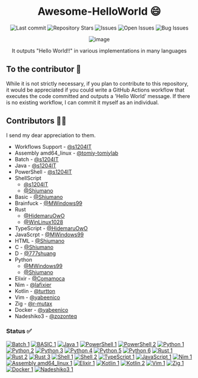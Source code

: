 <div align="center">
  
# Awesome-HelloWorld 😄

![Last commit](https://img.shields.io/github/last-commit/HidemaruOwO/Awesome-HelloWorld?style=flat-square)
![Repository Stars](https://img.shields.io/github/stars/HidemaruOwO/Awesome-HelloWorld?style=flat-square)
![Issues](https://img.shields.io/github/issues/HidemaruOwO/Awesome-HelloWorld?style=flat-square)
![Open Issues](https://img.shields.io/github/issues-raw/HidemaruOwO/Awesome-HelloWorld?style=flat-square)
![Bug Issues](https://img.shields.io/github/issues/HidemaruOwO/Awesome-HelloWorld/bug?style=flat-square)

![image](https://user-images.githubusercontent.com/82384920/222029138-9b381d88-044a-46f7-9faa-c74ff0e512ba.png)

It outputs "Hello World!!" in various implementations in many languages
  
</div>

## To the contributor 🤝

While it is not strictly necessary, if you plan to contribute to this repository, it would be appreciated if you could write a GitHub Actions workflow that executes the code committed and outputs a 'Hello World' message. If there is no existing workflow, I can commit it myself as an individual.

## Contributors 🙋‍♂️

I send my dear appreciation to them.

- Workflows Support - [@s1204IT](https://github.com/s1204IT)
- Assembly amd64_linux - [@tomiy-tomiylab](https://github.com/tomiy-tomiylab)
- Batch - [@s1204IT](https://github.com/s1204IT)
- Java - [@s1204IT](https://github.com/s1204IT)
- PowerShell - [@s1204IT](https://github.com/s1204IT)
- ShellScript 
  - [@s1204IT](https://github.com/s1204IT)
  - [@Shiumano](https://github.com/Shiumano)
- Basic - [@Shiumano](https://github.com/Shiumano)
- Brainfuck - [@MWindows99](https://github.com/MWindows99)
- Rust
  - [@HidemaruOwO](https://github.com/HidemaruOwO)
  - [@WinLinux1028](https://github.com/WinLinux1028)
- TypeScript - [@HidemaruOwO](https://github.com/HidemaruOwO)
- JavaScrpt - [@MWindows99](https://github.com/MWindows99)
- HTML - [@Shiumano](https://github.com/Shiumano)
- C - [@Shiumano](https://github.com/Shiumano)
- D - [@777shuang](https://github.com/777shuang)
- Python
  - [@MWindows99](https://github.com/MWindows99)
  - [@Shiumano](https://github.com/Shiumano)
- Elixir - [@Comamoca](https://github.com/Comamoca)
- Nim - [@lafixier](https://github.com/lafixier)
- Kotlin - [@turtton](https://github.com/turtton)
- Vim - [@yabeenico](https://github.com/yabeenico)
- Zig - [@r-mutax](https://github.com/r-mutax)
- Docker - [@yabeenico](https://github.com/yabeenico)
- Nadeshiko3 - [@zozonteq](https://github.com/zozonteq)

### Status ✅
[![Batch 1](https://github.com/HidemaruOwO/Awesome-HelloWorld/actions/workflows/batch-1.yml/badge.svg?event=push)](https://github.com/HidemaruOwO/Awesome-HelloWorld/actions/workflows/batch-1.yml)
[![BASIC 1](https://github.com/HidemaruOwO/Awesome-HelloWorld/actions/workflows/basic-1.yml/badge.svg?event=push)](https://github.com/HidemaruOwO/Awesome-HelloWorld/actions/workflows/basic-1.yml)
[![Java 1](https://github.com/HidemaruOwO/Awesome-HelloWorld/actions/workflows/java-1.yml/badge.svg?event=push)](https://github.com/HidemaruOwO/Awesome-HelloWorld/actions/workflows/java-1.yml)
[![PowerShell 1](https://github.com/HidemaruOwO/Awesome-HelloWorld/actions/workflows/pwsh-1.yml/badge.svg?event=push)](https://github.com/HidemaruOwO/Awesome-HelloWorld/actions/workflows/pwsh-1.yml)
[![PowerShell 2](https://github.com/HidemaruOwO/Awesome-HelloWorld/actions/workflows/pwsh-2.yml/badge.svg?event=push)](https://github.com/HidemaruOwO/Awesome-HelloWorld/actions/workflows/pwsh-2.yml)
[![Python 1](https://github.com/HidemaruOwO/Awesome-HelloWorld/actions/workflows/python-1.yml/badge.svg?event=push)](https://github.com/HidemaruOwO/Awesome-HelloWorld/actions/workflows/python-1.yml)
[![Python 2](https://github.com/HidemaruOwO/Awesome-HelloWorld/actions/workflows/python-2.yml/badge.svg?event=push)](https://github.com/HidemaruOwO/Awesome-HelloWorld/actions/workflows/python-2.yml)
[![Python 3](https://github.com/HidemaruOwO/Awesome-HelloWorld/actions/workflows/python-3.yml/badge.svg?event=push)](https://github.com/HidemaruOwO/Awesome-HelloWorld/actions/workflows/python-3.yml)
[![Python 4](https://github.com/HidemaruOwO/Awesome-HelloWorld/actions/workflows/python-4.yml/badge.svg?event=push)](https://github.com/HidemaruOwO/Awesome-HelloWorld/actions/workflows/python-4.yml)
[![Python 5](https://github.com/HidemaruOwO/Awesome-HelloWorld/actions/workflows/python-5.yml/badge.svg?event=push)](https://github.com/HidemaruOwO/Awesome-HelloWorld/actions/workflows/python-5.yml)
[![Python 6](https://github.com/HidemaruOwO/Awesome-HelloWorld/actions/workflows/python-6.yml/badge.svg?event=push)](https://github.com/HidemaruOwO/Awesome-HelloWorld/actions/workflows/python-6.yml)
[![Rust 1](https://github.com/HidemaruOwO/Awesome-HelloWorld/actions/workflows/rust-1.yml/badge.svg?event=push)](https://github.com/HidemaruOwO/Awesome-HelloWorld/actions/workflows/rust-1.yml)
[![Rust 2](https://github.com/HidemaruOwO/Awesome-HelloWorld/actions/workflows/rust-2.yml/badge.svg?event=push)](https://github.com/HidemaruOwO/Awesome-HelloWorld/actions/workflows/rust-2.yml)
[![Rust 3](https://github.com/HidemaruOwO/Awesome-HelloWorld/actions/workflows/rust-3.yml/badge.svg?event=push)](https://github.com/HidemaruOwO/Awesome-HelloWorld/actions/workflows/rust-3.yml)
[![Shell 1](https://github.com/HidemaruOwO/Awesome-HelloWorld/actions/workflows/shell-1.yml/badge.svg?event=push)](https://github.com/HidemaruOwO/Awesome-HelloWorld/actions/workflows/shell-1.yml)
[![Shell 2](https://github.com/HidemaruOwO/Awesome-HelloWorld/actions/workflows/shell-2.yml/badge.svg?event=push)](https://github.com/HidemaruOwO/Awesome-HelloWorld/actions/workflows/shell-2.yml)
[![TypeScript 1](https://github.com/HidemaruOwO/Awesome-HelloWorld/actions/workflows/ts-1.yml/badge.svg?event=push)](https://github.com/HidemaruOwO/Awesome-HelloWorld/actions/workflows/ts-1.yml)
[![JavaScript 1](https://github.com/HidemaruOwO/Awesome-HelloWorld/actions/workflows/js-1.yml/badge.svg?event=push)](https://github.com/HidemaruOwO/Awesome-HelloWorld/actions/workflows/js-1.yml)
[![Nim 1](https://github.com/HidemaruOwO/Awesome-HelloWorld/actions/workflows/nim-1.yaml/badge.svg?event=push)](https://github.com/HidemaruOwO/Awesome-HelloWorld/actions/workflows/nim-1.yaml)
[![Assembly amd64_linux 1](https://github.com/HidemaruOwO/Awesome-HelloWorld/actions/workflows/asm_amd64_linux-1.yml/badge.svg?event=push)](https://github.com/HidemaruOwO/Awesome-HelloWorld/actions/workflows/asm_amd64_linux-1.yml)
[![Elixir 1](https://github.com/HidemaruOwO/Awesome-HelloWorld/actions/workflows/elixir-1.yml/badge.svg?event=push)](https://github.com/HidemaruOwO/Awesome-HelloWorld/actions/workflows/elixir-1.yml)
[![Kotlin 1](https://github.com/HidemaruOwO/Awesome-HelloWorld/actions/workflows/kotlin-1.yml/badge.svg?event=push)](https://github.com/HidemaruOwO/Awesome-HelloWorld/actions/workflows/kotlin-1.yml)
[![Kotlin 2](https://github.com/HidemaruOwO/Awesome-HelloWorld/actions/workflows/kotlin-2.yml/badge.svg?event=push)](https://github.com/HidemaruOwO/Awesome-HelloWorld/actions/workflows/kotlin-2.yml)
[![Vim 1](https://github.com/HidemaruOwO/Awesome-HelloWorld/actions/workflows/vim-1.yml/badge.svg?event=push)](https://github.com/HidemaruOwO/Awesome-HelloWorld/actions/workflows/vim-1.yml)
[![Zig 1](https://github.com/r-mutax/Awesome-HelloWorld/actions/workflows/zig-1.yml/badge.svg?event=push)](https://github.com/r-mutax/Awesome-HelloWorld/actions/workflows/zig-1.yml)
[![Docker 1](https://github.com/HidemaruOwO/Awesome-HelloWorld/actions/workflows/docker-1.yml/badge.svg?event=push)](https://github.com/HidemaruOwO/Awesome-HelloWorld/actions/workflows/docker-1.yml)
[![Nadeshiko3 1](https://github.com/HidemaruOwO/Awesome-HelloWorld/actions/workflows/nadeshiko3-1.yml/badge.svg?event=push)](https://github.com/HidemaruOwO/Awesome-HelloWorld/actions/workflows/nadeshiko3-1.yml)
